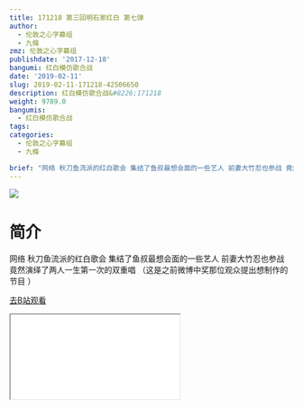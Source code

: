 ```yaml
---
title: 171218 第三回明石家红白 第七弹
author:
  - 伦敦之心字幕组
  - 九條
zmz: 伦敦之心字幕组
publishdate: '2017-12-18'
bangumi: 红白模仿歌合战
date: '2019-02-11'
slug: 2019-02-11-171218-42506650
description: 红白模仿歌合战&#8226;171218
weight: 9789.0
bangumis:
  - 红白模仿歌合战
tags:
categories:
  - 伦敦之心字幕组
  - 九條

brief: "网络 秋刀鱼流派的红白歌会 集结了鱼叔最想会面的一些艺人 前妻大竹忍也参战 竟然演绎了两人一生第一次的双重唱 （这是之前微博中奖那位观众提出想制作的节目 ）"
---
```

![](https://i.imgur.com/qCPYp2K.jpg)
# 简介  
网络
秋刀鱼流派的红白歌会 集结了鱼叔最想会面的一些艺人 前妻大竹忍也参战 竟然演绎了两人一生第一次的双重唱 （这是之前微博中奖那位观众提出想制作的节目 ）  

[去B站观看](https://www.bilibili.com/video/av42506650/)
<div class ="resp-container"><iframe class="testiframe" src="//player.bilibili.com/player.html?aid=42506650"", scrolling="no", allowfullscreen="true" > </iframe></div> 
